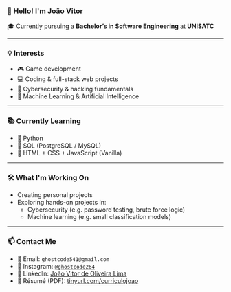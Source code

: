 ### 👋 Hello! I'm João Vitor

🎓 Currently pursuing a **Bachelor’s in Software Engineering** at **UNISATC**

---

### 💡 Interests

- 🎮 Game development
- 💻 Coding & full-stack web projects
- 🔐 Cybersecurity & hacking fundamentals
- 🤖 Machine Learning & Artificial Intelligence

---

### 📚 Currently Learning

- 🔹 Python
- 🔹 SQL (PostgreSQL / MySQL)
- 🔹 HTML + CSS + JavaScript (Vanilla)

---

### 🛠️ What I'm Working On

- Creating personal projects 
- Exploring hands-on projects in:
  - Cybersecurity (e.g. password testing, brute force logic)
  - Machine learning (e.g. small classification models)

---

### 📫 Contact Me

- 📧 Email: `ghostcode541@gmail.com`
- 📸 Instagram: [`@ghostcode264`](https://instagram.com/ghostcode264)
- 💼 LinkedIn: [João Vitor de Oliveira Lima](https://www.linkedin.com/in/joão-vitor-de-oliveira-lima-4127ba2b6)
- 📄 Résumé (PDF): [tinyurl.com/curriculojoao](https://tinyurl.com/curriculojoao)
